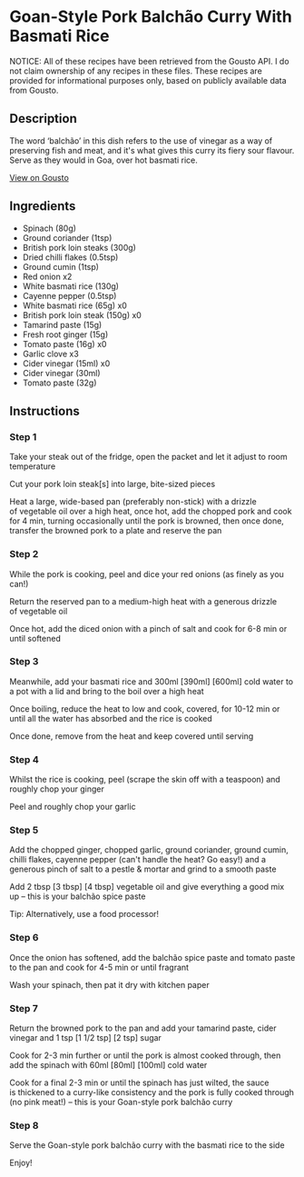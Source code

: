 # Goan-Style Pork Balchão Curry With Basmati Rice

NOTICE: All of these recipes have been retrieved from the Gousto API. I do not claim ownership of any recipes in these files. These recipes are provided for informational purposes only, based on publicly available data from Gousto.

## Description

The word ‘balchão’ in this dish refers to the use of vinegar as a way of preserving fish and meat, and it's what gives this curry its fiery sour flavour. Serve as they would in Goa, over hot basmati rice.

[View on Gousto](https://www.gousto.co.uk/recipes/cookbook/goan-style-pork-balchao-curry-with-basmati-rice)

## Ingredients

- Spinach (80g)
- Ground coriander (1tsp)
- British pork loin steaks (300g)
- Dried chilli flakes (0.5tsp)
- Ground cumin (1tsp)
- Red onion x2
- White basmati rice (130g)
- Cayenne pepper (0.5tsp)
- White basmati rice (65g) x0
- British pork loin steak (150g) x0
- Tamarind paste (15g)
- Fresh root ginger (15g)
- Tomato paste (16g) x0
- Garlic clove x3
- Cider vinegar (15ml) x0
- Cider vinegar (30ml)
- Tomato paste (32g)

## Instructions


### Step 1

Take your steak out of the fridge, open the packet and let it adjust to room temperature

Cut your pork loin steak[s] into large, bite-sized pieces

Heat a large, wide-based pan (preferably non-stick) with a drizzle of vegetable oil over a high heat, once hot, add the chopped pork and cook for 4 min, turning occasionally until the pork is browned,  then once done, transfer the browned pork to a plate and reserve the pan


### Step 2

While the pork is cooking, peel and dice your red onions (as finely as you can!)

Return the reserved pan to a medium-high heat with a generous drizzle of vegetable oil

Once hot, add the diced onion with a pinch of salt and cook for 6-8 min or until softened


### Step 3

Meanwhile, add your basmati rice and 300ml <span class="text-purple">[390ml]</span> <span class="text-danger">[600ml]</span> cold water to a pot with a lid and bring to the boil over a high heat

Once boiling, reduce the heat to low and cook, covered, for 10-12 min or until all the water has absorbed and the rice is cooked

Once done, remove from the heat and keep covered until serving


### Step 4

Whilst the rice is cooking, peel (scrape the skin off with a teaspoon) and roughly chop your ginger

Peel and roughly chop your garlic


### Step 5

Add the chopped ginger, chopped garlic, ground coriander, ground cumin, chilli flakes, cayenne pepper (can't handle the heat? Go easy!) and a generous pinch of salt to a pestle & mortar and grind to a smooth paste

Add 2 tbsp<span class="text-purple"> [3 tbsp]</span> <span class="text-danger">[4 tbsp] </span>vegetable oil and give everything a good mix up – this is your balchão spice paste

Tip: Alternatively, use a food processor!


### Step 6

Once the onion has softened, add the balchão spice paste and tomato paste to the pan and cook for 4-5 min or until fragrant

Wash your spinach, then pat it dry with kitchen paper


### Step 7

Return the browned pork to the pan and add your tamarind paste, cider vinegar and 1 tsp <span class="text-purple">[1 1/2 tsp]</span> <span class="text-danger">[2 tsp] </span>sugar

Cook for 2-3 min further or until the pork is almost cooked through, then add the spinach with 60ml <span class="text-purple">[80ml]</span> <span class="text-danger">[100ml] </span>cold water

Cook for a final 2-3 min or until the spinach has just wilted, the sauce is thickened to a curry-like consistency and the pork is fully cooked through (no pink meat!) – this is your Goan-style pork balchão curry

### Step 8

Serve the Goan-style pork balchão curry with the basmati rice to the side

Enjoy!

